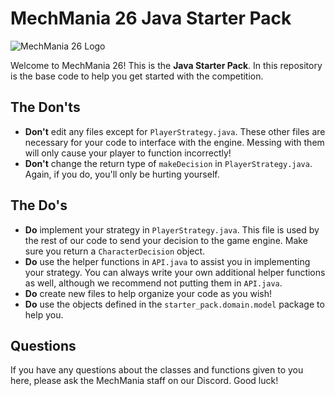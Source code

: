 # MechMania 26 Java Starter Pack
![MechMania 26 Logo](https://mechmania.io/images/MM26LOGO.png)

Welcome to MechMania 26! This is the **Java Starter Pack**. In this repository is the base code to help you get started with the competition.

## The Don'ts
- **Don't** edit any files except for `PlayerStrategy.java`. These other files are necessary for your code to interface with the engine. Messing with them will only cause your player to function incorrectly!
- **Don't** change the return type of `makeDecision` in `PlayerStrategy.java`. Again, if you do, you'll only be hurting yourself.

## The Do's
- **Do** implement your strategy in `PlayerStrategy.java`. This file is used by the rest of our code to send your decision to the game engine. Make sure you return a `CharacterDecision` object.
- **Do** use the helper functions in `API.java` to assist you in implementing your strategy. You can always write your own additional helper functions as well, although we recommend not putting them in `API.java`.
- **Do** create new files to help organize your code as you wish!
- **Do** use the objects defined in the `starter_pack.domain.model` package to help you.

## Questions
If you have any questions about the classes and functions given to you here, please ask the MechMania staff on our Discord. Good luck!
